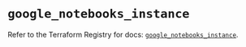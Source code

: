 # `google_notebooks_instance`

Refer to the Terraform Registry for docs: [`google_notebooks_instance`](https://registry.terraform.io/providers/hashicorp/google-beta/6.28.0/docs/resources/google_notebooks_instance).
